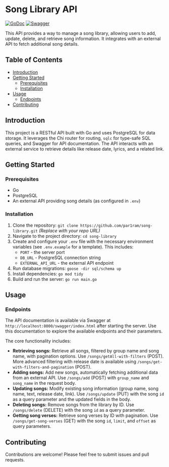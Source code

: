 # Song Library API

[![GoDoc](https://godoc.org/github.com/par1ram/song-library?status.svg)](https://godoc.org/github.com/par1ram/song-library)
[![Swagger](https://img.shields.io/badge/OpenAPI-Swagger-blue)](http://localhost:8000/swagger/index.html)

This API provides a way to manage a song library, allowing users to add, update, delete, and retrieve song information. It integrates with an external API to fetch additional song details.

## Table of Contents

* [Introduction](#introduction)
* [Getting Started](#getting-started)
    * [Prerequisites](#prerequisites)
    * [Installation](#installation)
* [Usage](#usage)
    * [Endpoints](#endpoints)
* [Contributing](#contributing)

## Introduction

This project is a RESTful API built with Go and uses PostgreSQL for data storage.  It leverages the Chi router for routing, `sqlc` for type-safe SQL queries, and Swagger for API documentation.  The API interacts with an external service to retrieve details like release date, lyrics, and a related link.

## Getting Started

### Prerequisites

* Go
* PostgreSQL
* An external API providing song details (as configured in `.env`)


### Installation

1. Clone the repository: `git clone https://github.com/par1ram/song-library.git` *(Replace with your repo URL)*
2. Navigate to the project directory: `cd song-library`
3. Create and configure your `.env` file with the necessary environment variables (see `.env.example` for a template). This includes:
    * `PORT` -  the server port
    * `DB_URL` - PostgreSQL connection string
    * `EXTERNAL_API_URL` - the external API endpoint
4. Run database migrations: `goose -dir sql/schema up`
5. Install dependencies: `go mod tidy`
6. Build and run the server: `go run main.go`


## Usage

### Endpoints

The API documentation is available via Swagger at `http://localhost:8000/swagger/index.html` after starting the server.  Use this documentation to explore the available endpoints and their parameters.



The core functionality includes:

* **Retrieving songs:** Retrieve all songs, filtered by group name and song name, with pagination options. Use `/songs/getAll-with-filters` (POST). More advanced filtering with release date is available using `/songs/get-with-filters-and-pagination` (POST).
* **Adding songs:** Add new songs, automatically fetching additional data from an external API. Use  `/songs/add` (POST) with `group_name` and `song_name` in the request body.
* **Updating songs:** Modify existing song information (group name, song name, text, release date, link). Use `/songs/update` (PUT) with the song `id` as a query parameter and the updated fields in the body.
* **Deleting songs:** Remove songs from the library by ID. Use `/songs/delete` (DELETE) with the song  `id` as a query parameter.
* **Getting song verses:**  Retrieve song verses by ID with pagination.  Use `/songs/get-song-verses` (GET) with the song `id`, `limit`, and `offset` as query parameters.


## Contributing

Contributions are welcome! Please feel free to submit issues and pull requests.

